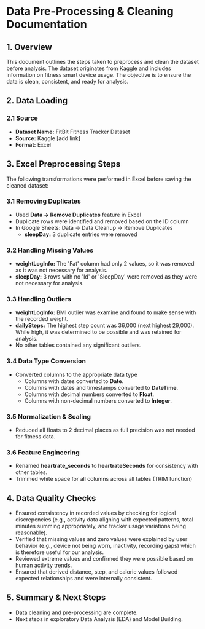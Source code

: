 # Data Pre-Processing & Cleaning Documentation

## 1. Overview
This document outlines the steps taken to preprocess and clean the dataset before analysis. The dataset originates from Kaggle and includes information on fitness smart device usage. 
The objective is to ensure the data is clean, consistent, and ready for analysis.

## 2. Data Loading
### 2.1 Source
* **Dataset Name:** FitBit Fitness Tracker Dataset
* **Source:** Kaggle [add link]
* **Format:** Excel

## 3. Excel Preprocessing Steps
The following transformations were performed in Excel before saving the cleaned dataset:
### 3.1 Removing Duplicates
* Used **Data &rarr; Remove Duplicates** feature in Excel
* Duplicate rows were identified and removed based on the ID column
* In Google Sheets: Data &rarr; Data Cleanup &rarr; Remove Duplicates
  * **sleepDay:** 3 duplicate entries were removed

### 3.2 Handling Missing Values
* **weightLogInfo:** The 'Fat' column had only 2 values, so it was removed as it was not necessary for analysis.
* **sleepDay:** 3 rows with no 'Id' or 'SleepDay' were removed as they were not necessary for analysis.

### 3.3 Handling Outliers
* **weightLogInfo:** BMI outlier was examine and found to make sense with the recorded weight.
* **dailySteps:** The highest step count was 36,000 (next highest 29,000). While high, it was determined to be possible and was retained for analysis.
* No other tables contained any significant outliers.

### 3.4 Data Type Conversion
* Converted columns to the appropriate data type
  * Columns with dates converted to **Date**.
  * Columns with dates and timestamps converted to **DateTime**.
  * Columns with decimal numbers converted to **Float**.
  * Columns with non-decimal numbers converted to **Integer**.

### 3.5 Normalization & Scaling
* Reduced all floats to 2 decimal places as full precision was not needed for fitness data.
 
### 3.6 Feature Engineering
* Renamed **heartrate_seconds** to **heartrateSeconds** for consistency with other tables.
* Trimmed white space for all columns across all tables (TRIM function)

## 4. Data Quality Checks
* Ensured consistency in recorded values by checking for logical discrepencies (e.g., activity data aligning with expected patterns, total minutes summing appropriately, and tracker usage variations being reasonable).
* Verified that missing values and zero values were explained by user behavior (e.g., device not being worn, inactivity, recording gaps) which is therefore useful for our analysis.
* Reviewed extreme values and confirmed they were possible based on human activity trends.
* Ensured that derived distance, step, and calorie values followed expected relationships and were internally consistent.

## 5. Summary & Next Steps
* Data cleaning and pre-processing are complete.
* Next steps in exploratory Data Analysis (EDA) and Model Building.

